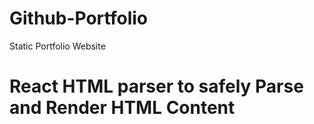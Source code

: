 # Github-Portfolio
Static Portfolio Website

<!-- Extra Tools -->
# React HTML parser to safely Parse and Render HTML Content